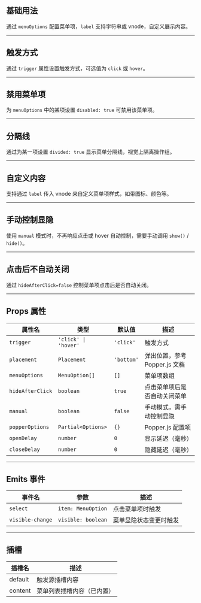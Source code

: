 ## 基础用法

通过 `menuOptions` 配置菜单项，`label` 支持字符串或 vnode，自定义展示内容。

<preview path="../demo/Dropdown/Basic.vue" title="基础用法" description="最简单的菜单使用方式，点击按钮触发下拉菜单。" />

---

## 触发方式

通过 `trigger` 属性设置触发方式，可选值为 `click` 或 `hover`。

<preview path="../demo/Dropdown/Trigger.vue" title="触发方式" description="分别演示 click 与 hover 两种触发方式。" />

---

## 禁用菜单项

为 `menuOptions` 中的某项设置 `disabled: true` 可禁用该菜单项。

<preview path="../demo/Dropdown/Disabled.vue" title="禁用菜单项" description="禁用的菜单项不可被点击，点击事件不会触发。" />

---

## 分隔线

通过为某一项设置 `divided: true` 显示菜单分隔线，视觉上隔离操作组。

<preview path="../demo/Dropdown/Divider.vue" title="分隔线" description="在菜单项之间添加分割线区分操作区域。" />

---

## 自定义内容

支持通过 `label` 传入 vnode 来自定义菜单项样式，如带图标、颜色等。

<preview path="../demo/Dropdown/CustomLabel.vue" title="自定义菜单项" description="可使用渲染函数或插槽自定义菜单项内容样式。" />

---

## 手动控制显隐

使用 `manual` 模式时，不再响应点击或 hover 自动控制，需要手动调用 `show()` / `hide()`。

<preview path="../demo/Dropdown/Manual.vue" title="手动控制" description="通过外部逻辑手动控制下拉菜单的显隐。" />

---

## 点击后不自动关闭

通过 `hideAfterClick=false` 控制菜单项点击后是否自动关闭。

<preview path="../demo/Dropdown/KeepOpen.vue" title="点击后不关闭" description="设置 hideAfterClick 为 false 后，点击菜单项不会关闭菜单。" />

---

## Props 属性

| 属性名          | 类型                                | 默认值        | 描述                               |
|-----------------|-------------------------------------|---------------|------------------------------------|
| `trigger`       | `'click' \| 'hover'`                | `'click'`     | 触发方式                           |
| `placement`     | `Placement`                         | `'bottom'`    | 弹出位置，参考 Popper.js 文档     |
| `menuOptions`   | `MenuOption[]`                      | `[]`          | 菜单项数组                         |
| `hideAfterClick`| `boolean`                           | `true`        | 点击菜单项后是否自动关闭菜单       |
| `manual`        | `boolean`                           | `false`       | 手动模式，需手动控制显隐           |
| `popperOptions` | `Partial<Options>`                  | `{}`          | Popper.js 配置项                   |
| `openDelay`     | `number`                            | `0`           | 显示延迟（毫秒）                  |
| `closeDelay`    | `number`                            | `0`           | 隐藏延迟（毫秒）                  |

---

## Emits 事件

| 事件名            | 参数             | 描述                     |
|-------------------|------------------|--------------------------|
| `select`          | `item: MenuOption` | 点击菜单项时触发        |
| `visible-change`  | `visible: boolean` | 菜单显隐状态变更时触发  |

---

## 插槽

| 插槽名   | 描述             |
|----------|------------------|
| default  | 触发源插槽内容   |
| content  | 菜单列表插槽内容（已内置） |